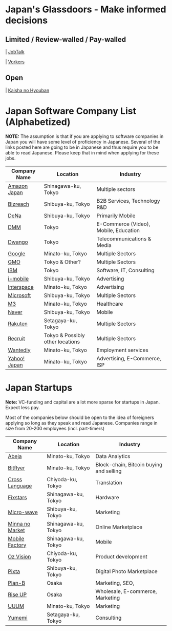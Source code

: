# Japan's Glassdoors - Make informed decisions
## Limited / Review-walled / Pay-walled
| [JobTalk](https://jobtalk.jp)

| [Vorkers](https://www.vorkers.com)

## Open
| [Kaisha no Hyouban](https://en-hyouban.com)

# Japan Software Company List (Alphabetized)

**NOTE:**
The assumption is that if you are applying to software companies in Japan you will have some level of proficiency in Japanese. Several of the links posted here are going to be in Japanese and thus require you to be able to read Japanese. Please keep that in mind when applying for these jobs.

| Company Name | Location | Industry |
| --- | --- | --- |
| [Amazon Japan](https://www.amazon.jobs/en/locations/tokyo-area-japan?base_query=&job_count=10&result_limit=10&sort=relevant&location%5B%5D=tokyo-area-japan&cache) | Shinagawa-ku, Tokyo | Multiple sectors |
| [Bizreach](http://www.bizreach.co.jp/recruit/) | Shibuya-ku, Tokyo | B2B Services, Technology R&D
| [DeNa](http://dena.com/intl/careers/positions/) | Shibuya-ku, Tokyo | Primarily Mobile |
| [DMM](http://www.dmm.com/recruit/) | Tokyo | E-Commerce (Video), Mobile, Education |
| [Dwango](http://dwango.co.jp/recruit/) | Tokyo | Telecommunications & Media |
| [Google](https://www.google.com/about/careers/locations/tokyo/) | Minato-ku, Tokyo | Multiple Sectors |
| [GMO](http://recruit.gmo.jp/) | Tokyo & Other? | Multiple Sectors |
| [IBM](http://www-07.ibm.com/employment/jp/cp01/) | Tokyo | Software, IT, Consulting |
| [i-mobile](https://www.i-mobile.co.jp/recruit/) | Shibuya-ku, Tokyo | Advertising |
| [Interspace](https://www.interspace.ne.jp/recruit/offer/) | Minato-ku, Tokyo | Advertising |
| [Microsoft](http://microsoft-college.jp/) | Shibuya-ku, Tokyo | Multiple Sectors |
| [M3](https://corporate.m3.com/recruit/job/) | Minato-ku, Tokyo | Healthcare |
| [Naver](https://linecorp.com/ja/career/ja/all) | Shibuya-ku, Tokyo | Mobile |
| [Rakuten](http://global.rakuten.com/corp/careers/engineering/) | Setagaya-ku, Tokyo | Multiple Sectors |
| [Recruit](http://www.recruit.jp/employment/) | Tokyo & Possibly other locations | Multiple Sectors |
| [Wantedly](https://us.wantedly.com/companies/wantedly/projects) | Minato-ku, Tokyo | Employment services |
| [Yahoo! Japan](http://hr.yahoo.co.jp/job-info/) | Minato-ku, Tokyo | Advertising, E-Commerce, ISP |

# Japan Startups

**Note:** VC-funding and capital are a lot more sparse for startups in Japan. Expect less pay.

Most of the companies below should be open to the idea of foreigners applying so long as they speak and read Japanese. Companies range in size from 20-200 employees (incl. part-timers)

| Company Name | Location | Industry |
| --- | --- | --- |
| [Abeja](https://abeja.asia) | Minato-ku, Tokyo | Data Analytics |
| [Bitflyer](https://bitflyer.jp/Recruit) | Minato-ku, Tokyo | Block-chain, Bitcoin buying and selling |
| [Cross Language](http://www.crosslanguage.co.jp/company/recruit.html) | Chiyoda-ku, Tokyo | Translation |
| [Fixstars](http://www.fixstars.com/recruit/ja/jobcategory/) | Shinagawa-ku, Tokyo | Hardware |
| [Micro-wave](http://www.micro-wave.net/recruit/career/) | Shibuya-ku, Tokyo | Marketing |
| [Minna no Market](http://www.minma.jp/careers/) | Shinagawa-ku, Tokyo | Online Marketplace |
| [Mobile Factory](http://www.mobilefactory.jp/recruit/detail) | Shinagawa-ku, Tokyo | Mobile |
| [Oz Vision](http://www.oz-vision.co.jp/recruit/career_detail/) | Chiyoda-ku, Tokyo | Product development |
| [Pixta](https://recruit.pixta.co.jp/) | Shibuya-ku, Tokyo | Digital Photo Marketplace |
| [Plan-B](https://www.plan-b.co.jp/recruit/) | Osaka | Marketing, SEO,  |
| [Rise UP](https://r-up.jp/recruit/) | Osaka | Wholesale, E-commerce, Marketing |
| [UUUM](http://www.uuum.co.jp/recruit) | Minato-ku, Tokyo | Marketing |
| [Yumemi](http://recruit.yumemi.co.jp/) | Setagaya-ku, Tokyo | Consulting |
